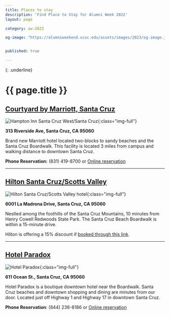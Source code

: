 ```yaml
---
title: Places to stay
description: 'Find Place to Stay for Alumni Week 2022'
layout: page

category: aw-2023

og-image: "https://alumniweekend.ucsc.edu/assets/images/2023/og-image.jpg"


published: true

---
```


{: .underline}
# {{ page.title }}

## [Courtyard by Marriott, Santa Cruz](https://www.marriott.com/event-reservations/reservation-link.mi?id=1675291598972&key=CORP&app=resvlink)
![Hampton Inn Santa Cruz West/Santa Cruz](/assets/images/hotels/courtyard.jpg){:class="img-full"}

**313 Riverside Ave, Santa Cruz, CA 95060**

Brand new Marriott hotel located two-blocks to sandy beaches and the Santa Cruz Boardwalk. This facility is located 3 miles from campus and walking distance to downtown Santa Cruz. 

**Phone Reservation:** (831) 419-8700 or [Online reservation](https://www.marriott.com/event-reservations/reservation-link.mi?id=1675291598972&key=CORP&app=resvlink)

---

## [Hilton Santa Cruz/Scotts Valley](https://www.hilton.com/en/hotels/sjcsvhf-hilton-santa-cruz-scotts-valley/?SEO_id=GMB-AMER-HH-SJCSVHF&y_source=1_MTIyMDkzOS03MTUtbG9jYXRpb24ud2Vic2l0ZQ%3D%3D)
![Hilton Santa Cruz/Scotts Valley hotel](/assets/images/hotels/hilton-hotel.jpg){:class="img-full"}

**6001 La Madrona Drive, Santa Cruz, CA 95060**

Nestled among the foothills of the Santa Cruz Mountains, 10 minutes from Henry Cowell Redwoods State Park. The Santa Cruz Beach Boardwalk is within a 15-minute drive. 

Hilton is offering a 15% discount if [booked through this link](https://www.hilton.com/en/book/reservation/deeplink/?ctyhocn=SJCSVHF&corporateCode=3049023).

---

## [Hotel Paradox](https://www.marriott.com/event-reservations/reservation-link.mi?id=1663102249630&key=CORP&app=resvlink)
![Hotel Paradox](/assets/images/hotels/hotel-paradox.jpg){:class="img-full"}

**611 Ocean St., Santa Cruz, CA 95060**

Hotel Paradox is a boutique downtown hotel near the Boardwalk. Santa Cruz beaches and downtown shopping and dining are minutes from our door. Located just off Highway 1 and Highway 17 in downtown Santa Cruz.


**Phone Reservation**: (844) 236-8186 or [Online reservation](https://www.marriott.com/events/start.mi?id=1663102249630&key=CORP)